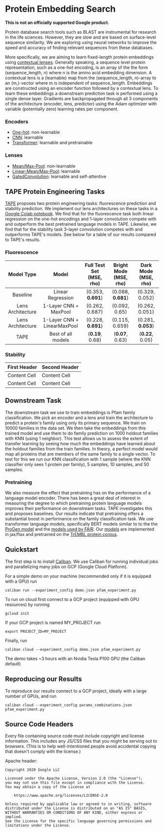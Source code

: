 # Protein Embedding Search

**This is not an officially supported Google product.**

Protein database search tools such as BLAST are instrumental for research in the life sciences. However, they are slow and are based on surface-level sequence similarity. We are exploring using neural networks to improve the speed and accuracy of finding relevant sequences from these databases. 

More specifically, we are aiming to learn fixed-length protein embeddings using [contextual lenses](https://arxiv.org/pdf/2002.08866.pdf). Generally speaking, a sequence level protein representation, such as a one-hot encoding, is an array of the the form (sequence_length, n) where n is the amino acid embedding dimension. A contextual lens is a (learnable) map from the (sequence_length, n)-array to an (m,)-vector where m is independent of sequence_length. Embeddings are constructed using an encoder function followed by a contextual lens. To learn these embeddings a downstream prediction task is performed using a single dense layer. Gradients are backpropagated through all 3 components of the architecture (encoder, lens, predictor) using the Adam optimizer with variable (potentially zero) learning rates per component.

### Encoders
- [One-hot](https://github.com/googleinterns/protein-embedding-retrieval/blob/master/contextual_lenses/encoders.py#L21): non-learnable
- [CNN](https://github.com/googleinterns/protein-embedding-retrieval/blob/master/contextual_lenses/encoders.py#L46): learnable
- [Transformer](https://github.com/google-research/google-research/blob/master/protein_lm/models.py#L870): learnable and pretrainable

### Lenses
- [Mean/Max-Pool](https://github.com/googleinterns/protein-embedding-retrieval/blob/master/contextual_lenses/contextual_lenses.py#L21): non-learnable
- [Linear-Mean/Max-Pool](https://github.com/googleinterns/protein-embedding-retrieval/blob/master/contextual_lenses/contextual_lenses.py#L46): learnable
- [GatedConvolution](https://github.com/googleinterns/protein-embedding-retrieval/blob/master/contextual_lenses/contextual_lenses.py#L125): learnable and self-attentive

## TAPE Protein Engineering Tasks
[TAPE](https://arxiv.org/pdf/1906.08230.pdf) proposes two protein engineering tasks: fluorescence prediction and stability prediction. We implement our lens architectures on these tasks in a [Google Colab notebook](https://github.com/amirshane/protein-embedding-retrieval/blob/master/tape_contextual_lenses.ipynb). We find that for the fluorescence task both linear regression on the one-hot encodings and 1-layer convolution compete with and outperform the best pretrained language models in TAPE. Likewise, we find that for the stability task 3-layer convolution competes with and outperforms TAPE's models. See below for a table of our results compared to TAPE's results.

### Fluorescence
| Model Type | Model | Full Test Set (MSE, rho) | Bright Mode (MSE, rho) | Dark Mode (MSE, rho) |
| :--------: | :---: | :----------------------: | :--------------------: | :------------------: |
| Baseline | Linear Regression | (0.353, **0.691**) | (0.088, **0.681**) | (0.329, 0.052) |
| Lens Architecture  | 1-Layer CNN + MaxPool | (0.262, 0.687) | (0.092, 0.65) | (0.262, 0.051) |
| Lens Architecture  | 1-Layer CNN + LinearMaxPool | (0.228, **0.691**) | (0.115, 0.659) | (0.281, **0.053**) |
| TAPE | Best of all models | (**0.19**, 0.68) | (**0.07**, 0.63) | (**0.22**, 0.05)|


### Stability
| First Header  | Second Header |
| ------------- | ------------- |
| Content Cell  | Content Cell  |
| Content Cell  | Content Cell  |

## Downstream Task
The downstream task we use to train embeddings is Pfam family classification. We pick an encoder and a lens and train the architecture to predict a protein's family using only its primary sequence. We train on 10000 families in the data set. We then take the embeddings from this trained model and use them to do family prediction on 1000 holdout families with KNN (using 1 neighbor). This test allows us to assess the extent of transfer learning by seeing how much the embeddings have learned about the holdout families from the train families. In theory, a perfect model would map all proteins that are members of the same family to a single vector. To test for this we run our KNN classification with 1 sample (where the KNN classifier only sees 1 protein per family), 5 samples, 10 samples, and 50 samples. 

### Pretraining
We also measure the effect that pretraining has on the performance of a language model encoder. There has been a great deal of interest in measuring the degree to which pretraining protein language models improves their performance on downstream tasks. TAPE investigates this and proposes baselines. Our results indicate that pretraining offers a substantial boost in performance on the family classification task. We use transformer language models, specifically BERT models similar to to the the [ProGen model](https://www.biorxiv.org/content/10.1101/2020.03.07.982272v2.full.pdf) and the [models used by FAIR](https://www.biorxiv.org/content/10.1101/622803v2.full.pdf). Our [models](https://github.com/google-research/google-research/tree/master/protein_lm) are implemented in jax/flax and pretrained on the [TrEMBL protein corpus](https://www.uniprot.org/statistics/TrEMBL).

## Quickstart
The first step is to install [Caliban](https://github.com/google/caliban). We use Caliban for running individual jobs and parallelizing many jobs on GCP (Google Cloud Platform).

For a simple demo on your machine (recommended only if it is equipped with a GPU) run
```
caliban run --experiment_config demo.json pfam_experiment.py
```

To run on cloud first connect to a GCP project (equipped with GPU resources) by running
```
gcloud init
```
If your GCP project is named MY_PROJECT run
```
export PROJECT_ID=MY_PROJECT
```
Finally, run
```
caliban cloud --experiment_config demo.json pfam_experiment.py
```
The demo takes ~3 hours with an Nvidia Tesla P100 GPU (the Caliban default)

## Reproducing our Results
To reproduce our results connect to a GCP project, ideally with a large number of GPUs, and run
```
caliban cloud --experiment_config params_combinations.json pfam_experiment.py
```

## Source Code Headers

Every file containing source code must include copyright and license
information. This includes any JS/CSS files that you might be serving out to
browsers. (This is to help well-intentioned people avoid accidental copying that
doesn't comply with the license.)

Apache header:

    Copyright 2020 Google LLC

    Licensed under the Apache License, Version 2.0 (the "License");
    you may not use this file except in compliance with the License.
    You may obtain a copy of the License at

        https://www.apache.org/licenses/LICENSE-2.0

    Unless required by applicable law or agreed to in writing, software
    distributed under the License is distributed on an "AS IS" BASIS,
    WITHOUT WARRANTIES OR CONDITIONS OF ANY KIND, either express or implied.
    See the License for the specific language governing permissions and
    limitations under the License.
